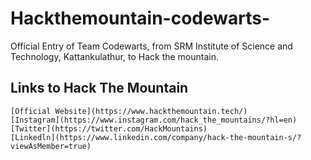 # Hackthemountain-codewarts-
Official Entry of Team Codewarts, from SRM Institute of Science and Technology, Kattankulathur, to Hack the mountain.
## Links to Hack The Mountain
    [Official Website](https://www.hackthemountain.tech/)
    [Instagram](https://www.instagram.com/hack_the_mountains/?hl=en)
    [Twitter](https://twitter.com/HackMountains)
    [Linkedln](https://www.linkedin.com/company/hack-the-mountain-s/?viewAsMember=true)
